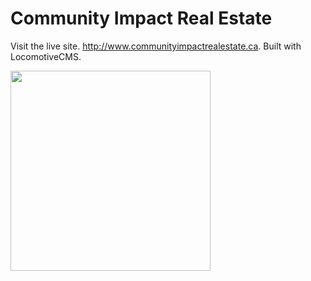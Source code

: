 # Community Impact Real Estate

Visit the live site. http://www.communityimpactrealestate.ca. Built with LocomotiveCMS.

<img src="https://s3.ca-central-1.amazonaws.com/josephmasongsong/cire-home.jpg" width="320">

